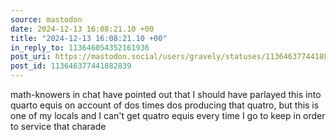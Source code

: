 ```yaml
---
source: mastodon
date: 2024-12-13 16:08:21.10 +00
title: "2024-12-13 16:08:21.10 +00"
in_reply_to: 113646054352161936
post_uri: https://mastodon.social/users/gravely/statuses/113646377441882839
post_id: 113646377441882839
---
```

math-knowers in chat have pointed out that I should have parlayed this into quarto equis on account of dos times dos producing that quatro, but this is one of my locals and I can't get quatro equis every time I go to keep in order to service that charade


